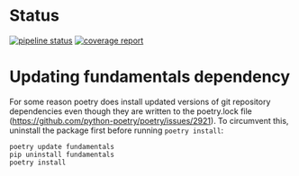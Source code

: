 # Status

[![pipeline status](https://gitlab.lrz.de/compmass/prosit/tools/prosit_io/badges/develop/pipeline.svg)](https://gitlab.lrz.de/compmass/prosit/tools/prosit_io/-/commits/develop) [![coverage report](https://gitlab.lrz.de/compmass/prosit/tools/prosit_io/badges/develop/coverage.svg)](https://gitlab.lrz.de/compmass/prosit/tools/prosit_io/-/commits/develop)

# Updating fundamentals dependency

For some reason poetry does install updated versions of git repository dependencies even though they are written to the poetry.lock file (https://github.com/python-poetry/poetry/issues/2921).
To circumvent this, uninstall the package first before running `poetry install`:
```
poetry update fundamentals
pip uninstall fundamentals
poetry install
```
